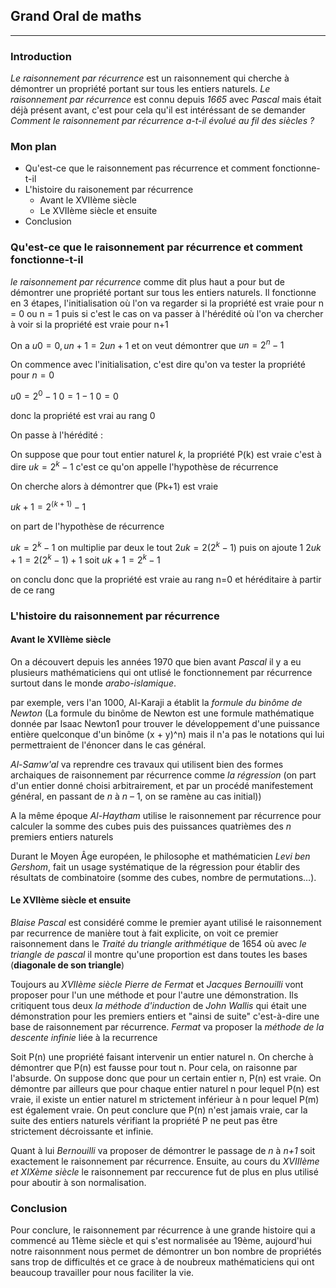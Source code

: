 

## Grand Oral de maths

---



### Introduction

*Le raisonnement par récurrence* est un raisonnement qui cherche à démontrer un propriété portant sur tous les entiers naturels. *Le raisonnement par récurrence* est connu depuis *1665* avec *Pascal* mais était déjà présent avant, c'est pour cela qu'il est intéréssant de se demander *Comment le raisonnement par récurrence a-t-il évolué au fil des siècles ?*

### Mon plan

- Qu'est-ce que le raisonnement pas récurrence et comment fonctionne-t-il
- L'histoire du raisonement par récurrence
	- Avant le XVIIème siècle
	- Le XVIIème siècle et ensuite
- Conclusion

### Qu'est-ce que le raisonnement par récurrence et comment fonctionne-t-il

*le raisonnement par récurrence* comme dit plus haut a pour but de démontrer une propriété portant sur tous les entiers naturels. Il fonctionne en 3 étapes, l'initialisation où l'on va regarder si la propriété est vraie pour n = 0 ou n = 1 puis si c'est le cas on va passer à l'hérédité où l'on va chercher à voir si la propriété est vraie pour n+1

On a $u0 = 0, un+1=2un+1$ et on veut démontrer que $un = 2^n - 1$ 

On commence avec l'initialisation, c'est dire qu'on va tester la propriété pour $n=0$

$u0=2^0-1$
$0 = 1 - 1$
$0 = 0$

donc la propriété est vrai au rang 0

On passe à l'hérédité :

On suppose que pour tout entier naturel *k*, la propriété P(k) est vraie c'est à dire $uk = 2^k - 1$ c'est ce qu'on appelle l'hypothèse de récurrence

On cherche alors à démontrer que (Pk+1) est vraie

$uk+1=2^(k+1) - 1$

on part de l'hypothèse de récurrence

$uk = 2^k-1$
on multiplie par deux le tout
$2uk=2(2^k-1)$
puis on ajoute 1
$2uk+1=2(2^k-1)+1$
soit
$uk+1=2^k-1$

on conclu donc que la propriété est vraie au rang n=0 et héréditaire à partir de ce rang

### L'histoire du raisonnement par récurrence

#### Avant le XVIIème siècle

On a découvert depuis les années 1970 que bien avant *Pascal* il y a eu plusieurs mathématiciens qui ont utlisé le fonctionnement par récurrence surtout dans le monde *arabo-islamique*. 

par exemple, vers l'an 1000, Al-Karaji a établit la *formule du binôme de Newton* (La formule du binôme de Newton est une formule mathématique donnée par Isaac Newton1 pour trouver le développement d'une puissance entière quelconque d'un binôme (x + y)^n) mais il n'a pas le notations qui lui permettraient de l'énoncer dans le cas général. 

*Al-Samw'al* va reprendre ces travaux qui utilisent bien des formes archaiques de raisonnement par récurrence comme *la régression* (on part d'un entier donné choisi arbitrairement, et par un procédé manifestement général, en passant de _n_ à _n_ – 1, on se ramène au cas initial))

A la même époque *Al-Haytham* utilise le raisonnement par récurrence pour calculer la somme des cubes puis des puissances quatrièmes des _n_ premiers entiers naturels

Durant le Moyen Âge européen, le philosophe et mathématicien *Levi ben Gershom*, fait un usage systématique de la régression pour établir des résultats de combinatoire (somme des cubes, nombre de permutations…).

#### Le XVIIème siècle et ensuite

*Blaise Pascal* est considéré comme le premier ayant utilisé le raisonnement par recurrence de manière tout à fait explicite, on voit ce premier raisonnement dans le *Traité du triangle arithmétique* de 1654 où avec *le triangle de pascal* il montre qu'une proportion est dans toutes les bases (**diagonale de son triangle**)

Toujours au *XVIIème siècle* *Pierre de Fermat* et *Jacques Bernouilli* vont proposer pour l'un une méthode et pour l'autre une démonstration. Ils critiquent tous deux *la méthode d'induction* de *John Wallis* qui était une démonstration pour les premiers entiers et "ainsi de suite" c'est-à-dire une base de raisonnement par récurrence. *Fermat* va proposer la *méthode de la descente infinie* liée à la recurrence

Soit P(n) une propriété faisant intervenir un entier naturel n. On cherche à démontrer que P(n) est fausse pour tout n. Pour cela, on raisonne par l'absurde. On suppose donc que pour un certain entier n, P(n) est vraie. On démontre par ailleurs que pour chaque entier naturel n pour lequel P(n) est vraie, il existe un entier naturel m strictement inférieur à n pour lequel P(m) est également vraie. On peut conclure que P(n) n'est jamais vraie, car la suite des entiers naturels vérifiant la propriété P ne peut pas être strictement décroissante et infinie.

Quant à lui *Bernouilli* va proposer de démontrer le passage de *n* à *n+1* soit exactement le raisonnement par récurrence.  Ensuite, au cours du *XVIIIème et XIXème siècle* le raisonnement par reccurence fut de plus en plus utilisé pour aboutir à son normalisation. 

### Conclusion

Pour conclure, le raisonnement par récurrence à une grande histoire qui a commencé au 11ème siècle et qui s'est normalisée au 19ème, aujourd'hui notre raisonnment nous permet de démontrer un bon nombre de propriétés sans trop de difficultés et ce grace à de noubreux mathématiciens qui ont beaucoup travailler pour nous faciliter la vie. 


